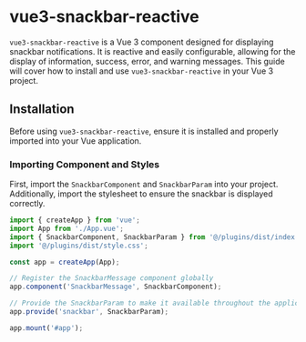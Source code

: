 # vue3-snackbar-reactive

`vue3-snackbar-reactive` is a Vue 3 component designed for displaying snackbar notifications. It is reactive and easily configurable, allowing for the display of information, success, error, and warning messages. This guide will cover how to install and use `vue3-snackbar-reactive` in your Vue 3 project.

## Installation

Before using `vue3-snackbar-reactive`, ensure it is installed and properly imported into your Vue application.

### Importing Component and Styles

First, import the `SnackbarComponent` and `SnackbarParam` into your project. Additionally, import the stylesheet to ensure the snackbar is displayed correctly.

```javascript
import { createApp } from 'vue';
import App from './App.vue';
import { SnackbarComponent, SnackbarParam } from '@/plugins/dist/index';
import '@/plugins/dist/style.css';

const app = createApp(App);

// Register the SnackbarMessage component globally
app.component('SnackbarMessage', SnackbarComponent);

// Provide the SnackbarParam to make it available throughout the application
app.provide('snackbar', SnackbarParam);

app.mount('#app');